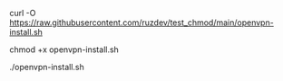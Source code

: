 curl -O https://raw.githubusercontent.com/ruzdev/test_chmod/main/openvpn-install.sh

chmod +x openvpn-install.sh


./openvpn-install.sh
